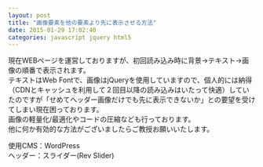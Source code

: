 ```yaml
---
layout: post
title: "画像要素を他の要素より先に表示させる方法"
date: 2015-01-29 17:02:40
categories: javascript jquery html5
---
```

<p>現在WEBページを運営しておりますが、初回読み込み時に背景→テキスト→画像の順番で表示されます。<br>
テキストはWeb Fontで、画像はjQueryを使用していますので、個人的には納得（CDNとキャッシュを利用して２回目以降の読み込みはいたって快適）していたのですが「せめてヘッダー画像だけでも先に表示できないか」との要望を受けてしまい現在困っております。<br>
画像の軽量化/最適化やコードの圧縮なども行っております。<br>
他に何か有効的な方法がございましたらご教授お願いいたします。</p>

<p>使用CMS：WordPress<br>
ヘッダー：スライダー(Rev Slider)</p>
